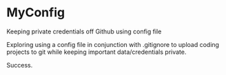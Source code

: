# MyConfig
Keeping private credentials off Github using config file

Exploring using a config file in conjunction with .gitignore to upload coding projects to git while keeping important data/credentials private.

Success.
